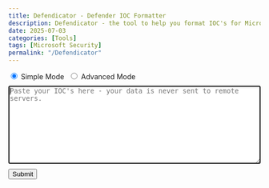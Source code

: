 ```yaml
---
title: Defendicator - Defender IOC Formatter
description: Defendicator - the tool to help you format IOC's for Microsoft Defender XDR on your device.
date: 2025-07-03
categories: [Tools]
tags: [Microsoft Security]
permalink: "/Defendicator"
---
```

<div id=divChooseMode>
    <input type=radio id=btnSimpleMode name="btnChooseMode" value="Simple" checked>
    <label for=btnSimpleMode>Simple Mode </label>
    <input type=radio id=btnAdvMode name="btnChooseMode" value="Advanced" style="margin-left: 10px">
    <label for=btnAdvMode>Advanced Mode </label>
</div>
<div id=divOptions hidden>
    <div id=divOptionsFreetext>
        <label for=txtIndicatorTitle>Indicator Title: </label>
        <input type=text id=txtIndicatorTitle placeholder="Possible Indicator of Compromise Observed" style="width:100%; margin:5px"><br>
        <label for=txtIndicatorDescription>Indicator Description: </label>
        <input type=text id=txtIndicatorDescription placeholder="This indicator was added by another user & may indicate malicious activity." style="width:100%; margin:5px"><br>
        <label for=txtIndicatorRecommendedActions>Recommended Actions: </label>
        <input type=text id=txtIndicatorRecommendedActions placeholder="e.g 'Launch a full AV scan.'" style="width:100%; margin:5px">
        <label for=txtIndicatorRbacGroups>Device Groups: </label>
        <input type=text id=txtIndicatorRbacGroups placeholder="e.g 'Group1,Group2'" style="width:100%; margin:5px">
        <label for=txtIndicatorTechniques>MITRE Techniques: </label>
        <input type=text id=txtIndicatorTechniques placeholder="e.g 'T1566'" style="width:100%; margin:5px">
    </div>
    <div id=divOptionsSelect style="margin:5px">
        <label for=txtIndicatorCategory>Indicator Category: </label>
        <select name=txtIndicatorCategory id=txtIndicatorCategory>
            <option value="Malware" selected="selected">Malware</option>
            <option value="UnwantedSoftware">Unwanted Software</option>
            <option value="Ransomware">Ransomware</option>
            <option value="CommandandControl">Command & Control</option>
            <option value="LateralMovement">Lateral Movement</option>
            <option value="Persistence">Persistence</option>
            <option value="PrivilegeEscalation">Privilege Escalation</option>
            <option value="SuspiciousActivity">Suspicious Activity</option>
            <option value="Exploit">Exploit</option>
            <option value="InitialAccess">Initial Access</option>
            <option value="Execution">Execution</option>
            <option value="Exfiltration">Exfiltration</option>
            <option value="Collection">Collection</option>
            <option value="CredentialAccess">Credential Access</option>
            <option value="DefenseEvasion">Defense Evasion</option>
            <option value="Discovery">Discovery</option>
            <option value="Impact">Impact</option>
        </select>
    </div>
    <div id=divOptionsCheckbox>
        <input type=checkbox id=chkQueryToggle value="1" label="Generate Advanced Hunting queries" checked/>
        <label for="chkQueryToggle">Generate Advanced Hunting queries</label><br>
        <input type=checkbox id=chkUrlConvertToggle value="1" label="Convert URL's to domains" checked/>
        <label for="chkUrlConvertToggle">Convert URL's to domains</label><br>
        <input type=checkbox id=chkAlertsToggle value="1" label="Generate alerts for indicator events" checked/>
        <label for="chkAlertsToggle">Generate alerts for indicator events</label><br>
    </div>
</div>
<div style="margin-top: 10px">
    <textarea id=txtInput name=txtInput rows=10 style="width:100%" required autofocus placeholder="Paste your IOC's here - your data is never sent to remote servers."></textarea>
</div>
<div id=divButtons style="margin-top: 10px">
    <input type=submit id=btnSubmit value=Submit onclick="formatIndicators()">
</div>

<div id=divQueryOutput hidden style="margin:5px">
    <p style="font-size:20px">Advanced Hunting Queries<br></p>
    <textarea id=txtQueryOutput name=txtQueryOutput rows=10 style="width:100%" readonly></textarea>
</div>

<script type="text/javascript" src="/assets/script/Defendicator.js"></script>

<script>
    document.getElementById("divChooseMode").addEventListener('change',function(){
        if (document.getElementById("btnAdvMode").checked) {
            console.log("Switching to advanced mode...")
            document.getElementById("divOptions").hidden = false
        } else {
            console.log("Switching to simple mode...")
            document.getElementById("divOptions").hidden = true
        }
    })
</script>